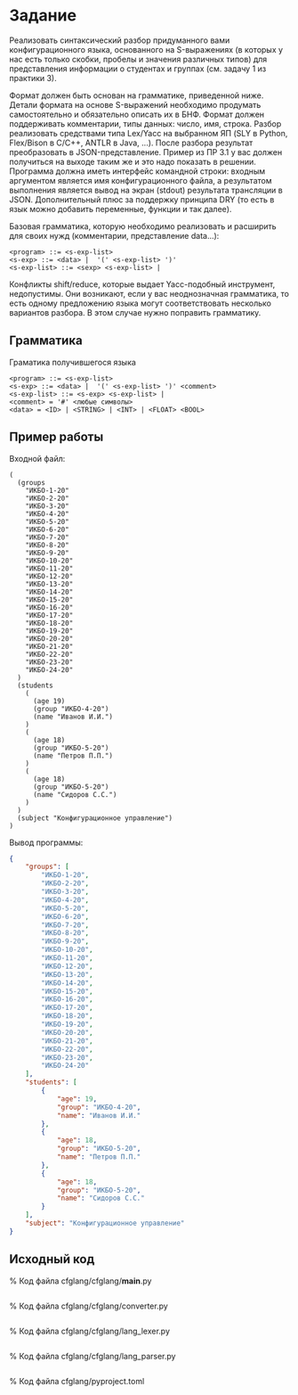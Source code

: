 # Задание
Реализовать синтаксический разбор придуманного вами конфигурационного языка, основанного на S-выражениях (в которых у нас есть только скобки, пробелы и значения различных типов) для представления информации о студентах и группах (см. задачу 1 из практики 3).

Формат должен быть основан на грамматике, приведенной ниже. Детали формата на основе S-выражений необходимо продумать самостоятельно и обязательно описать их в БНФ. Формат должен поддерживать комментарии, типы данных: число, имя, строка.
Разбор реализовать средствами типа Lex/Yacc на выбранном ЯП (SLY в Python, Flex/Bison в C/C++, ANTLR в Java, ...).
После разбора результат преобразовать в JSON-представление. Пример из ПР 3.1 у вас должен получиться на выходе таким же и это надо показать в решении.
Программа должна иметь интерфейс командной строки: входным аргументом является имя конфигурационного файла, а результатом выполнения является вывод на экран (stdout) результата трансляции в JSON.
Дополнительный плюс за поддержку принципа DRY (то есть в язык можно добавить переменные, функции и так далее).

Базовая грамматика, которую необходимо реализовать и расширить для своих нужд (комментарии, представление data...):

```
<program> ::= <s-exp-list> 
<s-exp> ::= <data> |  '(' <s-exp-list> ')'
<s-exp-list> ::= <sexp> <s-exp-list> |
```

Конфликты shift/reduce, которые выдает Yacc-подобный инструмент, недопустимы. Они возникают, если у вас неоднозначная грамматика, то есть одному предложению языка могут соответствовать несколько вариантов разбора. В этом случае нужно поправить грамматику.

## Грамматика
Граматика получившегося языка

```
<program> ::= <s-exp-list> 
<s-exp> ::= <data> |  '(' <s-exp-list> ')' <comment>
<s-exp-list> ::= <s-exp> <s-exp-list> |
<comment> = '#' <любые символы>
<data> = <ID> | <STRING> | <INT> | <FLOAT> <BOOL>
```

## Пример работы
Входной файл:
```
(
  (groups
    "ИКБО-1-20"
    "ИКБО-2-20"
    "ИКБО-3-20"
    "ИКБО-4-20"
    "ИКБО-5-20"
    "ИКБО-6-20"
    "ИКБО-7-20"
    "ИКБО-8-20"
    "ИКБО-9-20"
    "ИКБО-10-20"
    "ИКБО-11-20"
    "ИКБО-12-20"
    "ИКБО-13-20"
    "ИКБО-14-20"
    "ИКБО-15-20"
    "ИКБО-16-20"
    "ИКБО-17-20"
    "ИКБО-18-20"
    "ИКБО-19-20"
    "ИКБО-20-20"
    "ИКБО-21-20"
    "ИКБО-22-20"
    "ИКБО-23-20"
    "ИКБО-24-20"
  )
  (students
    (
      (age 19)
      (group "ИКБО-4-20")
      (name "Иванов И.И.")
    )
    (
      (age 18)
      (group "ИКБО-5-20")
      (name "Петров П.П.")
    )
    (
      (age 18)
      (group "ИКБО-5-20")
      (name "Сидоров С.С.")
    )
  )
  (subject "Конфигурационное управление")
)
```

Вывод программы:
```json
{
    "groups": [
        "ИКБО-1-20",
        "ИКБО-2-20",
        "ИКБО-3-20",
        "ИКБО-4-20",
        "ИКБО-5-20",
        "ИКБО-6-20",
        "ИКБО-7-20",
        "ИКБО-8-20",
        "ИКБО-9-20",
        "ИКБО-10-20",
        "ИКБО-11-20",
        "ИКБО-12-20",
        "ИКБО-13-20",
        "ИКБО-14-20",
        "ИКБО-15-20",
        "ИКБО-16-20",
        "ИКБО-17-20",
        "ИКБО-18-20",
        "ИКБО-19-20",
        "ИКБО-20-20",
        "ИКБО-21-20",
        "ИКБО-22-20",
        "ИКБО-23-20",
        "ИКБО-24-20"
    ],
    "students": [
        {
            "age": 19,
            "group": "ИКБО-4-20",
            "name": "Иванов И.И."
        },
        {
            "age": 18,
            "group": "ИКБО-5-20",
            "name": "Петров П.П."
        },
        {
            "age": 18,
            "group": "ИКБО-5-20",
            "name": "Сидоров С.С."
        }
    ],
    "subject": "Конфигурационное управление"
}
```

## Исходный код
% Код файла cfglang/cfglang/__main__.py
```python ./cfglang/cfglang/__main__.py
```

% Код файла cfglang/cfglang/converter.py
```python ./cfglang/cfglang/converter.py
```

% Код файла cfglang/cfglang/lang_lexer.py
```python ./cfglang/cfglang/lang_lexer.py
```

% Код файла cfglang/cfglang/lang_parser.py
```python ./cfglang/cfglang/lang_parser.py
```

% Код файла cfglang/pyproject.toml
```toml ./cfglang/pyproject.toml
```